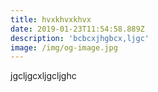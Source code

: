 ```yaml
---
title: hvxkhvxkhvx
date: 2019-01-23T11:54:58.889Z
description: 'bcbcxjhgbcx,ljgc'
image: /img/og-image.jpg
---
```

jgcljgcxljgcljghc
